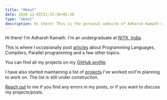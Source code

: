 ```yaml
---
title: "About"
date: 2020-12-05T21:37:58+05:30
type: "about"
description: Hi there! This is the personal website of Adharsh Kamath where he writes articles about Programming languages, Parallel and distributed programming, and pretty much anything that interests him.  
---
```


Hi there! I\'m Adharsh Kamath. I\'m an undergraduate at [NITK, India](https://nitk.ac.in).

This is where I occasionally post [articles](/posts) about Programming Languages, Compilers, Parallel programming and a few other topics.

You can find all my projects on my [GitHub profile](https://github.com/adharshkamath/).

I have also started maintaining a list of [projects](/tags/project/) I've worked on/I\'m planning to work on. The list is still under construction.

[Reach out](mailto:adharsh.kamath.r+fw@gmail.com) to me if you find any errors in my posts, or if you want to discuss my projects/posts.

